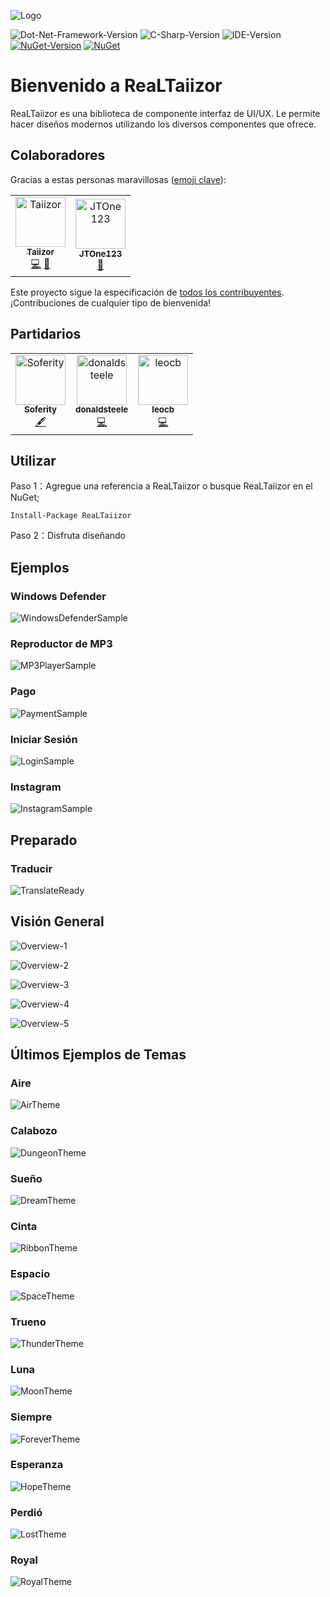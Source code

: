 ![Logo](https://www.photo.herominyum.com/resimler/2020/05/18/O23O.png)

![Dot-Net-Framework-Version](https://img.shields.io/badge/.NET%20Framework-%3E%3D4.0-blue)
![C-Sharp-Version](https://img.shields.io/badge/C%23-9.0-blue.svg)
![IDE-Version](https://img.shields.io/badge/IDE-VS2019-blue.svg)
[![NuGet-Version](https://img.shields.io/nuget/v/ReaLTaiizor.svg)](https://www.nuget.org/packages/ReaLTaiizor)
[![NuGet](https://img.shields.io/nuget/dt/ReaLTaiizor)](https://www.nuget.org/packages/ReaLTaiizor)

# Bienvenido a ReaLTaiizor
ReaLTaiizor es una biblioteca de componente interfaz de UI/UX. Le permite hacer diseños modernos utilizando los diversos componentes que ofrece.

## Colaboradores

Gracias a estas personas maravillosas ([emoji clave](https://allcontributors.org/docs/es-es/emoji-key)):

<table>
  <tr>
    <td align="center">
		<a href="https://github.com/Taiizor">
			<img src="https://avatars3.githubusercontent.com/u/41683699?s=460&v=4" width="80px;" alt="Taiizor"/>
			<br/>
			<sub>
				<b>Taiizor</b>
			</sub>
		</a>
		<br/>
		<a href="https://github.com/Taiizor/ReaLTaiizor/commits?author=Taiizor" title="Código">💻</a>
		<a href="https://www.taiizor.com" title="Ideas & Planificación, Comentarios">🤔</a>
	</td>
    <td align="center">
		<a href="https://github.com/JTOne123">
			<img src="https://avatars3.githubusercontent.com/u/3457140?s=460&v=4" width="80px;" alt="JTOne123"/>
			<br/>
			<sub>
				<b>JTOne123</b>
			</sub>
		</a>
		<br/>
		<a href="https://github.com/Taiizor/ReaLTaiizor/commits?author=JTOne123" title="Solicitudes de Extracción Revisadas">👀</a>
	</td>
  </tr>
</table>

Este proyecto sigue la especificación de [todos los contribuyentes](https://github.com/all-contributors/all-contributors). ¡Contribuciones de cualquier tipo de bienvenida!

## Partidarios

<table>
  <tr>
    <td align="center">
		<a href="https://github.com/Soferity">
			<img src="https://avatars3.githubusercontent.com/u/63516515?s=200&v=4" width="80px;" alt="Soferity"/>
			<br/>
			<sub>
				<b>Soferity</b>
			</sub>
		</a>
		<br/>
		<a href="https://github.com/Soferity" target="_blank" title="Contenido">🖋</a>
	</td>
	<td align="center">
		<a href="https://github.com/donaldsteele">
			<img src="https://avatars3.githubusercontent.com/u/8108109?s=200&v=4" width="80px;" alt="donaldsteele"/>
			<br/>
			<sub>
				<b>donaldsteele</b>
			</sub>
		</a>
		<br/>
		<a href="https://github.com/donaldsteele" target="_blank" title="Código">💻</a>
	</td>
	<td align="center">
		<a href="https://github.com/leocb">
			<img src="https://avatars3.githubusercontent.com/u/8310271?s=200&v=4" width="80px;" alt="leocb"/>
			<br/>
			<sub>
				<b>leocb</b>
			</sub>
		</a>
		<br/>
		<a href="https://github.com/leocb" target="_blank" title="Código">💻</a>
	</td>
  </tr>
</table>

## Utilizar

Paso 1：Agregue una referencia a ReaLTaiizor o busque ReaLTaiizor en el NuGet;

```Install-Package ReaLTaiizor```

Paso 2：Disfruta diseñando

## Ejemplos

### Windows Defender

![WindowsDefenderSample](https://www.photo.herominyum.com/resimler/2020/07/26/1gv2.png)

### Reproductor de MP3

![MP3PlayerSample](https://www.photo.herominyum.com/resimler/2020/07/26/1LqV.png)

### Pago

![PaymentSample](https://www.photo.herominyum.com/resimler/2020/07/26/1155.png)

### Iniciar Sesión

![LoginSample](https://www.photo.herominyum.com/resimler/2020/07/26/12dS.png)

### Instagram

![InstagramSample](https://www.photo.herominyum.com/resimler/2020/07/28/182n.png)

## Preparado

### Traducir

![TranslateReady](https://www.photo.herominyum.com/resimler/2020/08/08/1UWO.png)

## Visión General

![Overview-1](https://www.photo.herominyum.com/resimler/2020/08/26/AuYn.gif)

![Overview-2](https://www.photo.herominyum.com/resimler/2020/05/25/dhHS.png)

![Overview-3](https://www.photo.herominyum.com/resimler/2020/05/20/OAgj.png)

![Overview-4](https://www.photo.herominyum.com/resimler/2020/05/20/OERe.png)

![Overview-5](https://www.photo.herominyum.com/resimler/2020/05/20/OLU5.png)

## Últimos Ejemplos de Temas

### Aire

![AirTheme](https://www.photo.herominyum.com/resimler/2020/05/20/OaZy.png)

### Calabozo

![DungeonTheme](https://www.photo.herominyum.com/resimler/2020/05/20/OqyV.png)

### Sueño

![DreamTheme](https://www.photo.herominyum.com/resimler/2020/05/20/Ot33.png)

### Cinta

![RibbonTheme](https://www.photo.herominyum.com/resimler/2020/05/20/O4sN.png)

### Espacio

![SpaceTheme](https://www.photo.herominyum.com/resimler/2020/05/20/O7EW.png)

### Trueno

![ThunderTheme](https://www.photo.herominyum.com/resimler/2020/05/25/dMLF.png)

### Luna

![MoonTheme](https://www.photo.herominyum.com/resimler/2020/05/20/O6k1.png)

### Siempre

![ForeverTheme](https://www.photo.herominyum.com/resimler/2020/05/21/OveM.png)

### Esperanza

![HopeTheme](https://www.photo.herominyum.com/resimler/2020/05/17/OXg9.png)

### Perdió

![LostTheme](https://www.photo.herominyum.com/resimler/2020/05/17/OZ6c.png)

### Royal

![RoyalTheme](https://www.photo.herominyum.com/resimler/2020/05/18/OlZC.png)